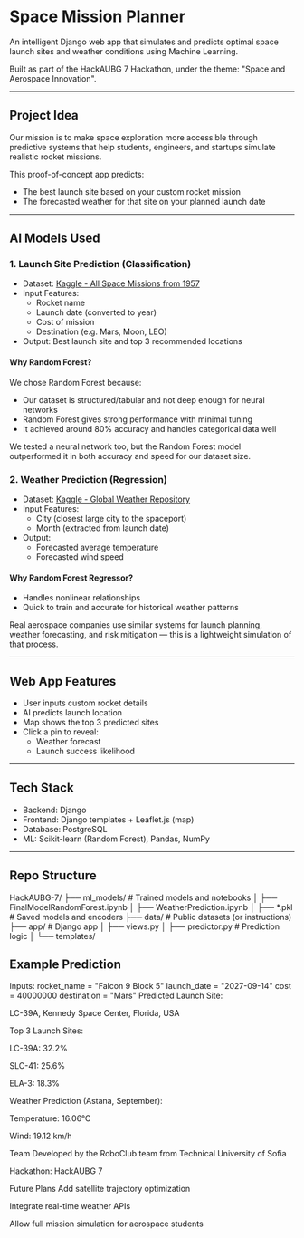 # Space Mission Planner

An intelligent Django web app that simulates and predicts optimal space launch sites and weather conditions using Machine Learning.

Built as part of the HackAUBG 7 Hackathon, under the theme: "Space and Aerospace Innovation".

---

## Project Idea

Our mission is to make space exploration more accessible through predictive systems that help students, engineers, and startups simulate realistic rocket missions.

This proof-of-concept app predicts:

- The best launch site based on your custom rocket mission
- The forecasted weather for that site on your planned launch date

---

## AI Models Used

### 1. Launch Site Prediction (Classification)

- Dataset: [Kaggle - All Space Missions from 1957](https://www.kaggle.com/datasets/agirlcoding/all-space-missions-from-1957/data)
- Input Features:
  - Rocket name
  - Launch date (converted to year)
  - Cost of mission
  - Destination (e.g. Mars, Moon, LEO)
- Output: Best launch site and top 3 recommended locations

#### Why Random Forest?

We chose Random Forest because:

- Our dataset is structured/tabular and not deep enough for neural networks
- Random Forest gives strong performance with minimal tuning
- It achieved around 80% accuracy and handles categorical data well

We tested a neural network too, but the Random Forest model outperformed it in both accuracy and speed for our dataset size.

### 2. Weather Prediction (Regression)

- Dataset: [Kaggle - Global Weather Repository](https://www.kaggle.com/datasets/nelgiriyewithana/global-weather-repository)
- Input Features:
  - City (closest large city to the spaceport)
  - Month (extracted from launch date)
- Output:
  - Forecasted average temperature
  - Forecasted wind speed

#### Why Random Forest Regressor?

- Handles nonlinear relationships
- Quick to train and accurate for historical weather patterns

Real aerospace companies use similar systems for launch planning, weather forecasting, and risk mitigation — this is a lightweight simulation of that process.

---

## Web App Features

- User inputs custom rocket details
- AI predicts launch location
- Map shows the top 3 predicted sites
- Click a pin to reveal:
  - Weather forecast
  - Launch success likelihood

---

## Tech Stack

- Backend: Django
- Frontend: Django templates + Leaflet.js (map)
- Database: PostgreSQL
- ML: Scikit-learn (Random Forest), Pandas, NumPy

---

## Repo Structure

HackAUBG-7/ ├── ml_models/ # Trained models and notebooks │ ├── FinalModelRandomForest.ipynb │ ├── WeatherPrediction.ipynb │ ├── \*.pkl # Saved models and encoders ├── data/ # Public datasets (or instructions) ├── app/ # Django app │ ├── views.py │ ├── predictor.py # Prediction logic │ └── templates/

## Example Prediction

Inputs:
rocket_name = "Falcon 9 Block 5"
launch_date = "2027-09-14"
cost = 40000000
destination = "Mars"
Predicted Launch Site:

LC-39A, Kennedy Space Center, Florida, USA

Top 3 Launch Sites:

LC-39A: 32.2%

SLC-41: 25.6%

ELA-3: 18.3%

Weather Prediction (Astana, September):

Temperature: 16.06°C

Wind: 19.12 km/h

Team
Developed by the RoboClub team from Technical University of Sofia

Hackathon: HackAUBG 7

Future Plans
Add satellite trajectory optimization

Integrate real-time weather APIs

Allow full mission simulation for aerospace students
